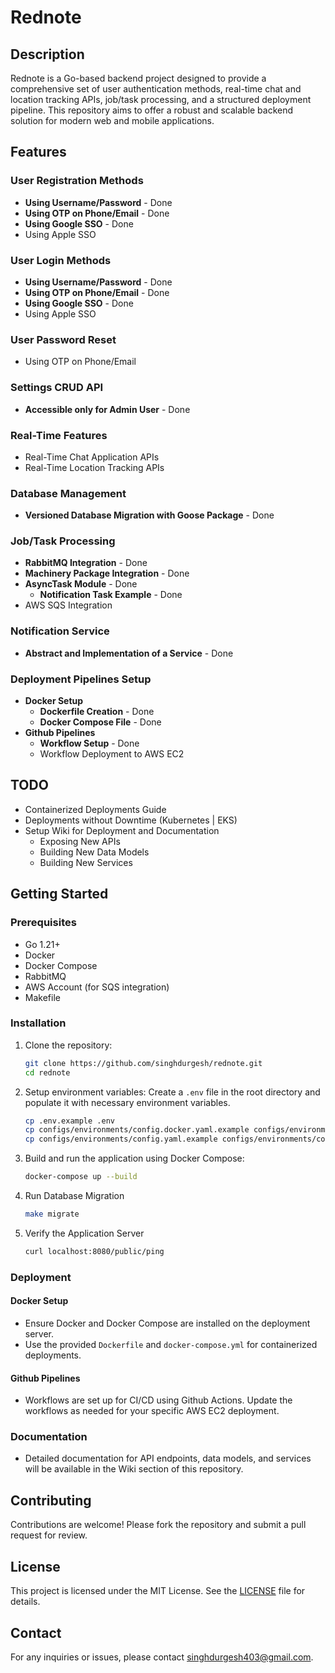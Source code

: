 # Rednote

## Description
Rednote is a Go-based backend project designed to provide a comprehensive set of user authentication methods, real-time chat and location tracking APIs, job/task processing, and a structured deployment pipeline. This repository aims to offer a robust and scalable backend solution for modern web and mobile applications.

## Features
### User Registration Methods
- **Using Username/Password** - Done
- **Using OTP on Phone/Email** - Done
- **Using Google SSO** - Done
- Using Apple SSO

### User Login Methods
- **Using Username/Password** - Done
- **Using OTP on Phone/Email** - Done
- **Using Google SSO** - Done
- Using Apple SSO

### User Password Reset
- Using OTP on Phone/Email

### Settings CRUD API
- **Accessible only for Admin User** - Done

### Real-Time Features
- Real-Time Chat Application APIs
- Real-Time Location Tracking APIs

### Database Management
- **Versioned Database Migration with Goose Package** - Done

### Job/Task Processing
- **RabbitMQ Integration** - Done
- **Machinery Package Integration** - Done
- **AsyncTask Module** - Done
  - **Notification Task Example** - Done
- AWS SQS Integration

### Notification Service
- **Abstract and Implementation of a Service** - Done

### Deployment Pipelines Setup
- **Docker Setup**
  - **Dockerfile Creation** - Done
  - **Docker Compose File** - Done
- **Github Pipelines**
  - **Workflow Setup** - Done
  - Workflow Deployment to AWS EC2

## TODO
- Containerized Deployments Guide
- Deployments without Downtime (Kubernetes | EKS)
- Setup Wiki for Deployment and Documentation
  - Exposing New APIs
  - Building New Data Models
  - Building New Services

## Getting Started

### Prerequisites
- Go 1.21+
- Docker
- Docker Compose
- RabbitMQ
- AWS Account (for SQS integration)
- Makefile

### Installation
1. Clone the repository:
    ```sh
    git clone https://github.com/singhdurgesh/rednote.git
    cd rednote
    ```

2. Setup environment variables:
    Create a `.env` file in the root directory and populate it with necessary environment variables.
    ```sh
    cp .env.example .env
    cp configs/environments/config.docker.yaml.example configs/environments/config.docker.yaml
    cp configs/environments/config.yaml.example configs/environments/config.local.yaml
    ```

3. Build and run the application using Docker Compose:
    ```sh
    docker-compose up --build
    ```

4. Run Database Migration
     ```sh
    make migrate
    ```

5. Verify the Application Server
    ```sh
    curl localhost:8080/public/ping
    ```

### Deployment
#### Docker Setup
- Ensure Docker and Docker Compose are installed on the deployment server.
- Use the provided `Dockerfile` and `docker-compose.yml` for containerized deployments.

#### Github Pipelines
- Workflows are set up for CI/CD using Github Actions. Update the workflows as needed for your specific AWS EC2 deployment.

### Documentation
- Detailed documentation for API endpoints, data models, and services will be available in the Wiki section of this repository.

## Contributing
Contributions are welcome! Please fork the repository and submit a pull request for review.

## License
This project is licensed under the MIT License. See the [LICENSE](LICENSE) file for details.

## Contact
For any inquiries or issues, please contact [singhdurgesh403@gmail.com](mailto:singhdurgesh403@gmail.com).
